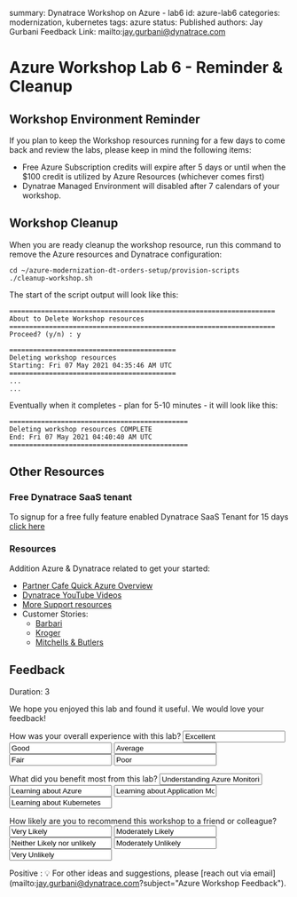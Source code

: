 summary: Dynatrace Workshop on Azure - lab6
id: azure-lab6
categories: modernization, kubernetes
tags: azure
status: Published
authors: Jay Gurbani
Feedback Link: mailto:jay.gurbani@dynatrace.com

# Azure Workshop Lab 6 - Reminder & Cleanup

## Workshop Environment Reminder

If you plan to keep the Workshop resources running for a few days to come back and review the labs, please keep in mind the following items:

* Free Azure Subscription credits will expire after 5 days or until when the $100 credit is utilized by Azure Resources (whichever comes first)
* Dynatrae Managed Environment will disabled after 7 calendars of your workshop.

## Workshop Cleanup

When you are ready cleanup the workshop resource, run this command to remove the Azure resources and Dynatrace configuration:

```
cd ~/azure-modernization-dt-orders-setup/provision-scripts
./cleanup-workshop.sh
```

The start of the script output will look like this:

```
===================================================================
About to Delete Workshop resources
===================================================================
Proceed? (y/n) : y

==========================================
Deleting workshop resources
Starting: Fri 07 May 2021 04:35:46 AM UTC
==========================================
...
...
```

Eventually when it completes - plan for 5-10 minutes - it will look like this:

```
=============================================
Deleting workshop resources COMPLETE
End: Fri 07 May 2021 04:40:40 AM UTC
=============================================
```

## Other Resources

### Free Dynatrace SaaS tenant 
To signup for a free fully feature enabled Dynatrace SaaS Tenant for 15 days [click here](https://www.dynatrace.com/trial/) 

### Resources
Addition Azure & Dynatrace related to get your started:

* [Partner Cafe Quick Azure Overview](https://www.youtube.com/watch?v=VCdEHAoEePw)
* [Dynatrace YouTube Videos](https://www.youtube.com/channel/UCcYJ-5q_AfmjQ4XTjTS0o3g)
* [More Support resources](https://www.dynatrace.com/services-support/#support-resources-section)
* Customer Stories:​
    - [Barbari](https://www.dynatrace.com/news/customer-stories/barbri/)
    - [Kroger](https://www.dynatrace.com/news/customer-stories/kroger/)
    - [Mitchells & Butlers](https://www.dynatrace.com/news/customer-stories/mitchells-and-butlers/)

## Feedback
Duration: 3

We hope you enjoyed this lab and found it useful. We would love your feedback!
<form>
  <name>How was your overall experience with this lab?</name>
  <input value="Excellent" />
  <input value="Good" />
  <input value="Average" />
  <input value="Fair" />
  <input value="Poor" />
</form>

<form>
  <name>What did you benefit most from this lab?</name>
  <input value="Understanding Azure Monitoring setup with Dynatrace" />
  <input value="Learning about Azure" />
  <input value="Learning about Application Modernization" />
  <input value="Learning about Kubernetes" />
</form>

<form>
  <name>How likely are you to recommend this workshop to a friend or colleague?</name>
  <input value="Very Likely" />
  <input value="Moderately Likely" />
  <input value="Neither Likely nor unlikely" />
  <input value="Moderately Unlikely" />
  <input value="Very Unlikely" />
</form>

Positive
: 💡 For other ideas and suggestions, please [reach out via email](mailto:jay.gurbani@dynatrace.com?subject="Azure Workshop Feedback").